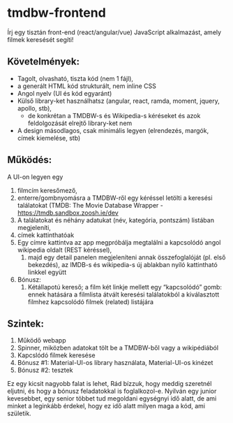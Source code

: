 # tmdbw-frontend

Írj egy tisztán front-end (react/angular/vue) JavaScript alkalmazást, amely filmek keresését segíti!

## Követelmények:

- Tagolt, olvasható, tiszta kód (nem 1 fájl), 
- a generált HTML kód strukturált, nem inline CSS
- Angol nyelv (UI és kód egyaránt)
- Külső library-ket használhatsz (angular, react, ramda, moment, jquery, apollo, stb),
  - de konkrétan a TMDBW-s és Wikipedia-s kéréseket és azok feldolgozását elrejtő library-ket nem
- A design másodlagos, csak minimális legyen (elrendezés, margók, címek kiemelése, stb)

## Működés:

A UI-on legyen egy 

1. filmcím keresőmező, 
2. enterre/gombnyomásra a TMDBW-ről egy kéréssel letölti a keresési találatokat (TMDB: The Movie Database Wrapper - https://tmdb.sandbox.zoosh.ie/dev
3. A találatokat és néhány adatukat (név, kategória, pontszám) listában megjeleníti, 
4. címek kattinthatóak
5. Egy címre kattintva az app megpróbálja megtalálni a kapcsolódó angol wikipedia oldalt (REST kéréssel),
   1. majd egy detail panelen megjeleníteni annak összefoglalóját (pl. első bekezdés), az IMDB-s és wikipedia-s új ablakban nyíló kattintható linkkel együtt 
6. Bónusz: 
   1. Kétállapotú kereső; a film két linkje mellett egy “kapcsolódó” gomb: ennek hatására a filmlista átvált keresési találatokból a kiválasztott filmhez kapcsolódó filmek (related) listájára

## Szintek:

1. Működő webapp
2. Spinner, miközben adatokat tölt be a TMDBW-ből vagy a wikipédiából
3. Kapcslódó filmek keresése
4. Bónusz #1: Material-UI-os library használata, Material-UI-os kinézet
5. Bónusz #2: tesztek


Ez egy kicsit nagyobb falat is lehet, Rád bízzuk, hogy meddig szeretnél eljutni, és hogy a bónusz feladatokkal is foglalkozol-e. Nyilván egy junior kevesebbet, egy senior többet tud megoldani egységnyi idő alatt, de ami minket a leginkább érdekel, hogy ez idő alatt milyen maga a kód, ami születik.

